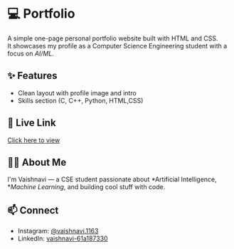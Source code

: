 # 💻 Portfolio

A simple one-page personal portfolio website built with HTML and CSS.  
It showcases my profile as a Computer Science Engineering student with a focus on *AI/ML*.

## ✨ Features
- Clean layout with profile image and intro
- Skills section (C, C++, Python, HTML,CSS)

## 🔗 Live Link
[Click here to view](https://yourusername.github.io/portfolio)

## 🙋‍♀ About Me
I'm Vaishnavi — a CSE student passionate about *Artificial Intelligence, **Machine Learning*, and building cool stuff with code.

## 📫 Connect
- Instagram: [@vaishnavi.1163](https://www.instagram.com/vaishnavi.1163?igsh=MXY4Zmp5aDFwejZ3aA==)
- LinkedIn: [vaishnavi-61a187330](http://www.linkedin.com/in/vaishnavi-61a187330)
